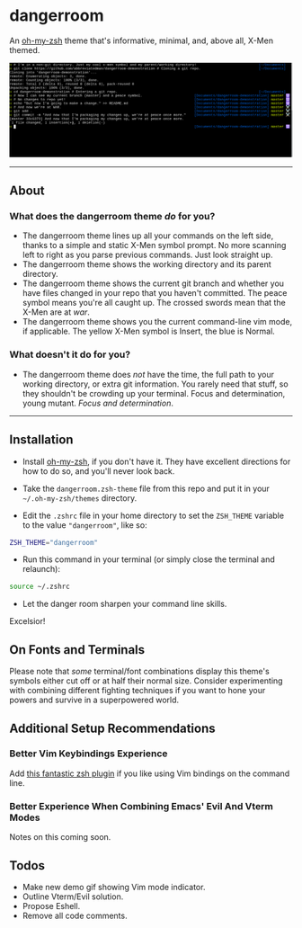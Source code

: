 # dangerroom

An [oh-my-zsh][oh-my-zsh] theme that's informative, minimal, and, above all,
X-Men themed.

![A pictorial demonstration of dangerroom usage.](./dangerroom-demo.png "Pretty cool, huh.")

---

## About

### What does the dangerroom theme _do_ for you?

- The dangerroom theme lines up all your commands on the left side, thanks to a simple and static X-Men symbol prompt. No more scanning left to right as you parse previous commands. Just look straight up.
- The dangerroom theme shows the working directory and its parent directory.
- The dangerroom theme shows the current git branch and whether you have files changed in your repo that you haven't committed. The peace symbol means you're all caught up. The crossed swords mean that the X-Men are at _war_.
- The dangerroom theme shows you the current command-line vim mode, if applicable. The yellow X-Men symbol is Insert, the blue is Normal.

### What doesn't it do for you?

- The dangerroom theme does _not_ have the time, the full path to your working directory, or extra git information. You rarely need that stuff, so they shouldn't be crowding up your terminal. Focus and determination, young mutant. _Focus and determination_.

---

## Installation

- Install [oh-my-zsh][oh-my-zsh], if you don't have it. They have excellent directions for how to do so, and you'll never look back.

- Take the `dangerroom.zsh-theme` file from this repo and put it in your `~/.oh-my-zsh/themes` directory.

- Edit the `.zshrc` file in your home directory to set the `ZSH_THEME` variable to the value `"dangerroom"`, like so:

```sh
ZSH_THEME="dangerroom"
```

- Run this command in your terminal (or simply close the terminal and relaunch):

```sh
source ~/.zshrc
```

- Let the danger room sharpen your command line skills.

Excelsior!

[oh-my-zsh]: https://github.com/robbyrussell/oh-my-zsh

## On Fonts and Terminals

Please note that _some_ terminal/font combinations display this theme's symbols either cut off or at half their normal size. Consider experimenting with combining different fighting techniques if you want to hone your powers and survive in a superpowered world.

## Additional Setup Recommendations

### Better Vim Keybindings Experience

Add [this fantastic zsh plugin](https://github.com/softmoth/zsh-vim-mode) if you like using Vim bindings on the command line.

### Better Experience When Combining Emacs' Evil And Vterm Modes

Notes on this coming soon.

## Todos

- Make new demo gif showing Vim mode indicator.
- Outline Vterm/Evil solution.
- Propose Eshell.
- Remove all code comments.
